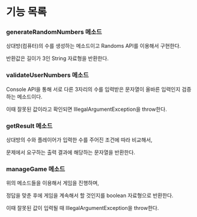 # 기능 목록

### generateRandomNumbers 메소드

상대방(컴퓨터)의 수를 생성하는 메소드이고 Randoms API를 이용해서 구현한다.

반환값은 길이가 3인 String 자료형을 반환한다.

### validateUserNumbers 메소드

Console API을 통해 서로 다른 3자리의 수를 입력받은 문자열이 올바른 입력인지 검증하는 메소드이다.

이때 잘못된 값이라고 확인되면 IllegalArgumentException을 throw한다.

### getResult 메소드

상대방의 수와 플레이어가 입력한 수를 주어진 조건에 따라 비교해서,

문제에서 요구하는 출력 결과에 해당하는 문자열을 반환한다.

### manageGame 메소드

위의 메소드들을 이용해서 게임을 진행하며,

정답을 맞춘 후에 게임을 계속해서 할 것인지를 boolean 자료형으로 반환한다.

이때 잘못된 값이 입력될 때 IllegalArgumentException을 throw한다.
